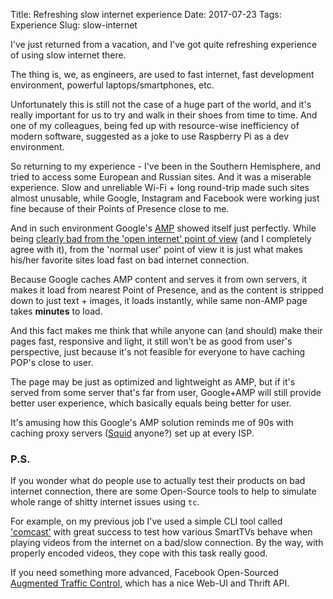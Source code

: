 Title: Refreshing slow internet experience
Date: 2017-07-23
Tags: Experience
Slug: slow-internet

I've just returned from a vacation, and I've got quite refreshing experience
of using slow internet there.

The thing is, we, as engineers, are used to fast internet, fast development environment, powerful laptops/smartphones, etc.

Unfortunately this is still not the case of a huge part of the world,
and it's really important for us to try and walk in their shoes
from time to time. And one of my colleagues, being fed up with resource-wise inefficiency of modern software, suggested as a joke to use Raspberry Pi as a dev environment.

So returning to my experience - I've been in the Southern Hemisphere,
and tried to access some European and Russian sites. And it was a miserable experience.
Slow and unreliable Wi-Fi + long round-trip made such sites almost unusable,
while Google, Instagram and Facebook were working just fine because of their
Points of Presence close to me.

And in such environment Google's [AMP](https://www.ampproject.org/) showed itself just perfectly. While being [clearly bad from the 'open internet' point of view](https://danielmiessler.com/blog/google-amp-not-good-thing) (and I completely agree with it),
from the 'normal user' point of view it is just what makes his/her favorite sites load fast on bad internet connection.

Because Google caches AMP content and serves it from own servers,
it makes it load from nearest Point of Presence,
and as the content is stripped down to just text + images, it loads instantly, while same non-AMP page takes **minutes** to load.

And this fact makes me think that while anyone can (and should) make their
pages fast, responsive and light, it still won't be as good from user's
perspective, just because it's not feasible for everyone to have caching
POP's close to user.

The page may be just as optimized and lightweight as AMP, but if it's served
from some server that's far from user, Google+AMP will still provide better user
experience, which basically equals being better for user.

It's amusing how this Google's AMP solution reminds me of 90s
with caching proxy servers ([Squid](http://www.squid-cache.org/) anyone?) set up at every ISP.

### P.S.

If you wonder what do people use to actually test their products
on bad internet connection, there are some Open-Source tools to help to simulate whole range of shitty internet issues using `tc`.

For example, on my previous job I've used a simple CLI tool called ['comcast'](https://github.com/tylertreat/comcast) with great success
to test how various SmartTVs behave when playing videos from the internet on a bad/slow connection. By the way, with properly encoded videos, they cope with this task really good.

If you need something more advanced, Facebook Open-Sourced [Augmented Traffic Control](http://facebook.github.io/augmented-traffic-control/), which has a nice Web-UI and Thrift API.
